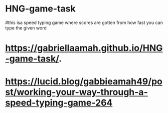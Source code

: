 # HNG-game-task
#this isa speed typing game where scores are gotten from how fast you can type the given word
# https://gabriellaamah.github.io/HNG-game-task/.
# https://lucid.blog/gabbieamah49/post/working-your-way-through-a-speed-typing-game-264
 
